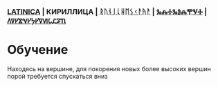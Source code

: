 ### [LATINICA](../Latn/Obucheniye.md) | КИРИЛЛИЦА | [ᚱᚢᚾᛁᚳᚺᛖᛊᚲᚨᚤᚨ](../Runr/ᛟᛒᚢᚳᚺᛖᚾᛁᚤᛖ.md) | [ⰃⰎⰀⰃⰑⰎⰉⰜⰀ](../Glag/Ⱁⰱⱆⱍⰵⱀⰹⰵ.md) | [𐍓𐍠𐍔𐍮𐍝𐍔𐍟𐍔𐍠𐍜𐍡𐍚𐍐𐍴](../Perm/𐍞𐍑𐍣𐍤𐍔𐍝𐍙𐍔.md)

#  Обучение

Находясь на вершине, для покорения новых более высоких вершин порой требуется спускаться вниз
